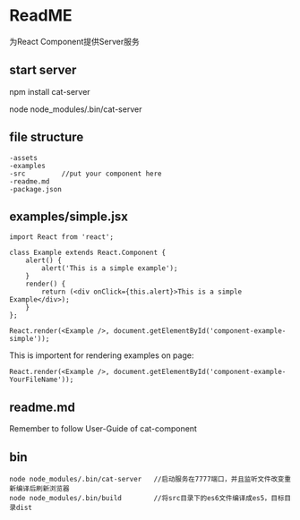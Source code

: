 # ReadME

为React Component提供Server服务


## start server

npm install cat-server

node node_modules/.bin/cat-server


## file structure

	-assets
	-examples
	-src	     //put your component here
	-readme.md
	-package.json

## examples/simple.jsx

	import React from 'react';

	class Example extends React.Component {
  		alert() {
        	alert('This is a simple example');
      	}
    	render() {
        	return (<div onClick={this.alert}>This is a simple Example</div>);
    	}
	};

	React.render(<Example />, document.getElementById('component-example-simple'));

This is importent for rendering examples on page:

`React.render(<Example />, document.getElementById('component-example-YourFileName'));
`
## readme.md

Remember to follow User-Guide of cat-component

## bin

```
node node_modules/.bin/cat-server   //启动服务在7777端口，并且监听文件改变重新编译后刷新浏览器
node node_modules/.bin/build        //将src目录下的es6文件编译成es5，目标目录dist
```
